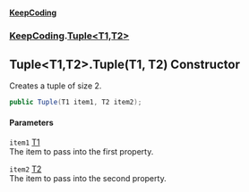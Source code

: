 #### [KeepCoding](index.md 'index')
### [KeepCoding](KeepCoding.md 'KeepCoding').[Tuple&lt;T1,T2&gt;](Tuple.T1.T2..md 'KeepCoding.Tuple&lt;T1,T2&gt;')
## Tuple&lt;T1,T2&gt;.Tuple(T1, T2) Constructor
Creates a tuple of size 2.  
```csharp
public Tuple(T1 item1, T2 item2);
```
#### Parameters
<a name='KeepCoding.Tuple.T1.T2..Tuple(T1.T2).item1'></a>
`item1` [T1](Tuple.T1.T2..md#KeepCoding.Tuple.T1.T2..T1 'KeepCoding.Tuple&lt;T1,T2&gt;.T1')  
The item to pass into the first property.
  
<a name='KeepCoding.Tuple.T1.T2..Tuple(T1.T2).item2'></a>
`item2` [T2](Tuple.T1.T2..md#KeepCoding.Tuple.T1.T2..T2 'KeepCoding.Tuple&lt;T1,T2&gt;.T2')  
The item to pass into the second property.
  
